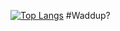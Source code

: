 [![Top Langs](https://github-readme-stats.vercel.app/api/top-langs/?username=PROG-007&theme=dracula)](https://github.com/anuraghazra/github-readme-stats)
#Waddup?
